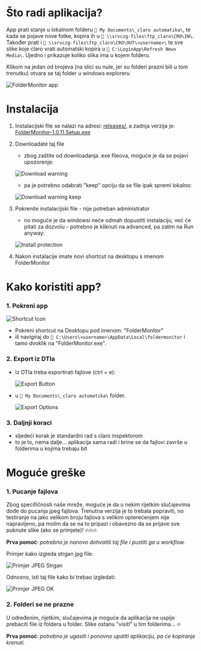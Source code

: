 # Što radi aplikacija?

App prati stanje u lokalnom folderu `📂 My Documents\_claro automatika\`, te kada se pojave nove fotke, kopira ih u `📂 \\srvczg-files\ftp_claro\CRO\IN\`. Također prati i `📂 \\srvczg-files\ftp_claro\CRO\OUT\<username>\` te sve slike koje claro vrati automatski kopira u `📂 C:\LoginApp\Refresh News Media\`. Ujedno i prikazuje koliko slika ima u kojem folderu.

Klikom na jedan od brojeva (na slici su nule, jer su folderi prazni bili u tom trenutku) otvara se taj folder u windows exploreru

![FolderMonitor app](./readme/app.png 'FolderMonitor app')

# Instalacija

1. Instalacijski file se nalazi na adresi: [releases/](https://github.com/trogulja/FolderMonitor/releases), a zadnja verzija je: [FolderMonitor-1.0.11.Setup.exe](https://github.com/trogulja/FolderMonitor/releases/download/1.0.11/FolderMonitor-1.0.11.Setup.exe)
2. Downloadate taj file

   - zbog zaštite od downloadanja .exe fileova, moguće je da se pojavi upozorenje:

   ![Download warning](./readme/download_warning1.jpg 'Download warning')

   - pa je potrebno odabrati "keep" opciju da se file ipak spremi lokalno:

   ![Download warning keep](./readme/download_warning2.jpg 'Download warning keep')

3. Pokrenite instalacijski file - nije potreban administrator

   - no moguće je da windowsi neće odmah dopustiti instalaciju, već će pitati za dozvolu - potrebno je kliknuti na advanced, pa zatim na Run anyway:

   ![Install protection](./readme/install_protection.jpg 'Install protection')

4. Nakon instalacije imate novi shortcut na desktopu s imenom FolderMonitor

# Kako koristiti app?

### 1. Pokreni app

![Shortcut Icon](./readme/shortcut.png 'Shortcut Icon')

- Pokreni shortcut na Desktopu pod imenom: "FolderMonitor"
- ili navigiraj do `📂 C:\Users\<username>\AppData\Local\foldermonitor` i tamo dvoklik na "FolderMonitor.exe".

### 2. Export iz DTIa

- Iz DTIa treba exportirati fajlove (ctrl + e):

  ![Export Button](./readme/export_button.png 'Export Button')

- u `📂 My Documents\_claro automatika\` folder.

  ![Export Options](./readme/export_options.png 'Export Options')

### 3. Daljnji koraci

- sljedeći korak je standardni rad s claro inspektorom
- to je to, nema dalje... aplikacija sama radi i brine se da fajlovi završe u folderima u kojima trebaju bit

# Moguće greške

### 1. Pucanje fajlova

Zbog specifičnosti naše mreže, moguće je da u nekim rijetkim slučajevima dođe do pucanja jpeg fajlova. Trenutna verzija je to trebala popraviti, no testiranje na jako velikom broju fajlova s velikim opterećenjem nije napravljeno, pa molim da se na to pripazi i obavezno da se prijave sve puknute slike (ako se primjete)! 🔥🔥🔥

**Prva pomoć**: _potrebno je nanovo dohvatiti taj file i pustiti ga u workflow._

Primjer kako izgleda strgan jpg file:

![Primjer JPEG Strgan](./readme/primjer-strgan.jpg 'Primjer JPEG Strgan')

Odnosno, isti taj file kako bi trebao izgledati:

![Primjer JPEG OK](./readme/primjer.jpg 'Primjer JPEG OK')

### 2. Folderi se ne prazne

U određenim, rijetkim, slučajevima je moguće da aplikacija ne uspije prebaciti file iz foldera u folder. Slike ostanu "_visiti_" u tim folderima... 🔥

**Prva pomoć**: _potrebno je ugasiti i ponovno upaliti aplikaciju, pa će kopiranje krenuti._

